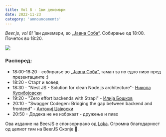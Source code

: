 ```yaml
---
title: Vol 8 - 1ви декември
date: 2022-11-23
category: 'announcements'
---
```


_Beer.js, vol 8!_ 1ви декември, во [„Јавна Соба“](https://www.facebook.com/publicroomskopje/). Собирање од 18:00.
Почеток во 18:20.

<img src="/img/BeerJS Vol 8.png" />

### Распоред:

- 18:00-18:20 - собирање во [„Јавна Соба“](https://www.facebook.com/publicroomskopje/), таман за по едно пиво пред
  презeнтациите :)
- 18:20 - Старт и вовед
- 18:30 - "Nest JS - Solution for clean Node.js architecture"-
  [Никола Кусибојовски](https://www.linkedin.com/in/nikola-kusibojovski-80375a10b/)
- 19:20 - "Zero effort backends with Strapi" - [Илија Бошков](https://twitter.com/i_boshkov)
- 20:10 - "Swagger Codegen: Bridging the gap between backend and frontend" -
  [Антониј Џајкоски](https://linkedin.com/in/antonij-djajkoski)
- 20:50 - Додека не не избркаат - дружење и пиво

Ова издание на BeerJS е спонзорирано од [Loka](https://loka.com). Огромна блaгодарност од целиот тим на BeerJS Скопје
🍻.
